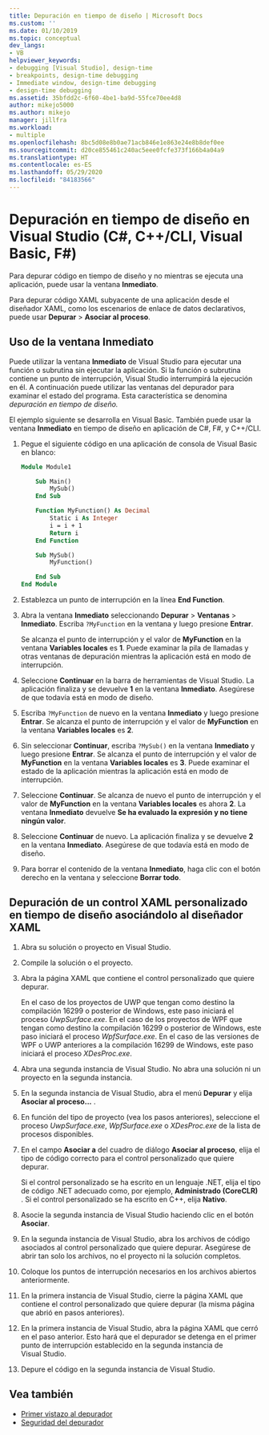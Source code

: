 ```yaml
---
title: Depuración en tiempo de diseño | Microsoft Docs
ms.custom: ''
ms.date: 01/10/2019
ms.topic: conceptual
dev_langs:
- VB
helpviewer_keywords:
- debugging [Visual Studio], design-time
- breakpoints, design-time debugging
- Immediate window, design-time debugging
- design-time debugging
ms.assetid: 35bfdd2c-6f60-4be1-ba9d-55fce70ee4d8
author: mikejo5000
ms.author: mikejo
manager: jillfra
ms.workload:
- multiple
ms.openlocfilehash: 8bc5d08e8b0ae71acb846e1e863e24e8b8def0ee
ms.sourcegitcommit: d20ce855461c240ac5eee0fcfe373f166b4a04a9
ms.translationtype: HT
ms.contentlocale: es-ES
ms.lasthandoff: 05/29/2020
ms.locfileid: "84183566"
---
```

# <a name="debug-at-design-time-in-visual-studio-c-ccli-visual-basic-f"></a>Depuración en tiempo de diseño en Visual Studio (C#, C++/CLI, Visual Basic, F#)

Para depurar código en tiempo de diseño y no mientras se ejecuta una aplicación, puede usar la ventana **Inmediato**.

Para depurar código XAML subyacente de una aplicación desde el diseñador XAML, como los escenarios de enlace de datos declarativos, puede usar **Depurar** > **Asociar al proceso**.

## <a name="use-the-immediate-window"></a>Uso de la ventana Inmediato

Puede utilizar la ventana **Inmediato** de Visual Studio para ejecutar una función o subrutina sin ejecutar la aplicación. Si la función o subrutina contiene un punto de interrupción, Visual Studio interrumpirá la ejecución en él. A continuación puede utilizar las ventanas del depurador para examinar el estado del programa. Esta característica se denomina *depuración en tiempo de diseño.*

El ejemplo siguiente se desarrolla en Visual Basic. También puede usar la ventana **Inmediato** en tiempo de diseño en aplicación de C#, F#, y C++/CLI.

1. Pegue el siguiente código en una aplicación de consola de Visual Basic en blanco:

   ```vb
   Module Module1

       Sub Main()
           MySub()
       End Sub

       Function MyFunction() As Decimal
           Static i As Integer
           i = i + 1
           Return i
       End Function

       Sub MySub()
           MyFunction()

       End Sub
   End Module
   ```

1. Establezca un punto de interrupción en la línea **End Function**.

1. Abra la ventana **Inmediato** seleccionando **Depurar** > **Ventanas** > **Inmediato**. Escriba `?MyFunction` en la ventana y luego presione **Entrar**.

   Se alcanza el punto de interrupción y el valor de **MyFunction** en la ventana **Variables locales** es **1**. Puede examinar la pila de llamadas y otras ventanas de depuración mientras la aplicación está en modo de interrupción.

1. Seleccione **Continuar** en la barra de herramientas de Visual Studio. La aplicación finaliza y se devuelve **1** en la ventana **Inmediato**. Asegúrese de que todavía está en modo de diseño.

1. Escriba `?MyFunction` de nuevo en la ventana **Inmediato** y luego presione **Entrar**. Se alcanza el punto de interrupción y el valor de **MyFunction** en la ventana **Variables locales** es **2**.

1. Sin seleccionar **Continuar**, escriba `?MySub()` en la ventana **Inmediato** y luego presione **Entrar**. Se alcanza el punto de interrupción y el valor de **MyFunction** en la ventana **Variables locales** es **3**. Puede examinar el estado de la aplicación mientras la aplicación está en modo de interrupción.

1. Seleccione **Continuar**. Se alcanza de nuevo el punto de interrupción y el valor de **MyFunction** en la ventana **Variables locales** es ahora **2**. La ventana **Inmediato** devuelve **Se ha evaluado la expresión y no tiene ningún valor**.

1. Seleccione **Continuar** de nuevo. La aplicación finaliza y se devuelve **2** en la ventana **Inmediato**. Asegúrese de que todavía está en modo de diseño.

1. Para borrar el contenido de la ventana **Inmediato**, haga clic con el botón derecho en la ventana y seleccione **Borrar todo**.

## <a name="debug-a-custom-xaml-control-at-design-time-by-attaching-to-xaml-designer"></a>Depuración de un control XAML personalizado en tiempo de diseño asociándolo al diseñador XAML

1. Abra su solución o proyecto en Visual Studio.

1. Compile la solución o el proyecto.

1. Abra la página XAML que contiene el control personalizado que quiere depurar.

   En el caso de los proyectos de UWP que tengan como destino la compilación 16299 o posterior de Windows, este paso iniciará el proceso *UwpSurface.exe*. En el caso de los proyectos de WPF que tengan como destino la compilación 16299 o posterior de Windows, este paso iniciará el proceso *WpfSurface.exe*. En el caso de las versiones de WPF o UWP anteriores a la compilación 16299 de Windows, este paso iniciará el proceso *XDesProc.exe*. 

1. Abra una segunda instancia de Visual Studio. No abra una solución ni un proyecto en la segunda instancia.

1. En la segunda instancia de Visual Studio, abra el menú **Depurar** y elija **Asociar al proceso...** .

1. En función del tipo de proyecto (vea los pasos anteriores), seleccione el proceso *UwpSurface.exe*, *WpfSurface.exe* o *XDesProc.exe* de la lista de procesos disponibles.

1. En el campo **Asociar a** del cuadro de diálogo **Asociar al proceso**, elija el tipo de código correcto para el control personalizado que quiere depurar.

   Si el control personalizado se ha escrito en un lenguaje .NET, elija el tipo de código .NET adecuado como, por ejemplo, **Administrado (CoreCLR)** . Si el control personalizado se ha escrito en C++, elija **Nativo**.

1. Asocie la segunda instancia de Visual Studio haciendo clic en el botón **Asociar**.

1. En la segunda instancia de Visual Studio, abra los archivos de código asociados al control personalizado que quiere depurar. Asegúrese de abrir tan solo los archivos, no el proyecto ni la solución completos.

1. Coloque los puntos de interrupción necesarios en los archivos abiertos anteriormente.

1. En la primera instancia de Visual Studio, cierre la página XAML que contiene el control personalizado que quiere depurar (la misma página que abrió en pasos anteriores).

1. En la primera instancia de Visual Studio, abra la página XAML que cerró en el paso anterior. Esto hará que el depurador se detenga en el primer punto de interrupción establecido en la segunda instancia de Visual Studio.

1. Depure el código en la segunda instancia de Visual Studio.

## <a name="see-also"></a>Vea también
- [Primer vistazo al depurador](../debugger/debugger-feature-tour.md)
- [Seguridad del depurador](../debugger/debugger-security.md)